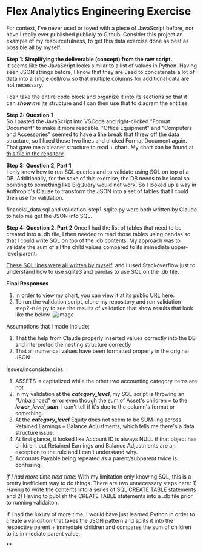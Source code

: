 # Flex Analytics Engineering Exercise

For context, I've never used or toyed with a piece of JavaScript before, nor have I really ever published publicly to Github.
Consider this project an example of my resourcefulness, to get this data exercise done as best as possible all by myself.

**Step 1: Simplifying the deliverable (concept) from the raw script.** \
It seems like the JavaScript looks similar to a list of values in Python. Having seen JSON strings before, I know that they are used to concatenate a lot of data into a single cell/row so that multiple columns for additional data are not necessary.

I can take the entire code block and organize it into its sections so that it can ***show me*** its structure and I can then use that to diagram the entities.

**Step 2: Question 1** \
So I pasted the JavaScript into VSCode and right-clicked "Format Document" to make it more readable. "Office Equipment" and "Computers and Accessories" seemed to have a line break that threw off the data structure, so I fixed those two lines and clicked Format Document again. That gave me a cleaner structure to read + chart. My chart can be found at [this file in the repsitory](https://github.com/rizvi14/flexanalyticseng/blob/main/flexanalyticseng.drawio)

**Step 3: Question 2, Part 1** \
I only know how to run SQL queries and to validate using SQL on top of a DB. Additionally, for the sake of this exercise, the DB needs to be local so pointing to something like BigQuery would not work. So I looked up a way in Anthropic's Clause to transform the JSON into a set of tables that I could then use for validation.

financial_data.sql and validation-step1-sqlite.py were both written by Claude to help me get the JSON into SQL.

**Step 4: Question 2, Part 2**
Once I had the list of tables that need to be created into a .db file, I then needed to read those tables using pandas so that I could write SQL on top of the .db contents. My approach was to validate the sum of all the child values compared to its immediate upper-level parent.

[These SQL lines were all written by myself](https://github.com/rizvi14/flexanalyticseng/blob/main/validation-step2-rule.py#L8-L76), and I used Stackoverflow just to understand how to use sqlite3 and pandas to use SQL on the .db file.


**Final Responses**
1. In order to view my chart, you can view it at its [public URL here](https://viewer.diagrams.net/?tags=%7B%7D&lightbox=1&highlight=0000ff&edit=_blank&layers=1&nav=1&title=flexanalyticseng.drawio#Uhttps%3A%2F%2Fraw.githubusercontent.com%2Frizvi14%2Fflexanalyticseng%2Fmain%2Fflexanalyticseng.drawio).
2. To run the validation script, clone my repository and run validation-step2-rule.py to see the results of validation that show results that look like the below.
   ![image](https://github.com/user-attachments/assets/3e568882-6c43-4c94-a2e3-9999327418f0)

Assumptions that I made include:
1. That the help from Claude properly inserted values correctly into the DB and interpreted the nesting structure correctly
2. That all numerical values have been formatted properly in the original JSON

Issues/inconsistencies:
1. ASSETS is capitalized while the other two accounting category items are not
2. In my validation at the ***category_level***, my SQL script is throwing an "Unbalanced" error even though the sum of Asset's children = to the ***lower_level_sum***. I can't tell if it's due to the column's format or something.
3. At the ***category_level*** Equity does not seem to be SUM-ing across Retained Earnings + Balance Adjustments, which tells me there's a data structure issue.
4. At first glance, it looked like Account ID is always NULL if that object has children, but Retained Earnings and Balance Adjustments are an exception to the rule and I can't understand why.
5. Accounts Payable being repeated as a parent/subparent twice is confusing.

*If I had more time next time:*
With my limitation only knowing SQL, this is a pretty inefficient way to do things. There are two unnecessary steps here: 1) Having to write the contents into a series of SQL CREATE TABLE statements and 2) Having to publish the CREATE TABLE statements into a .db file prior to running validaiton.

If I had the luxury of more time, I would have just learned Python in order to create a validation that takes the JSON pattern and splits it into the respective parent + immediate children and compares the sum of children to its immediate parent value.

**





